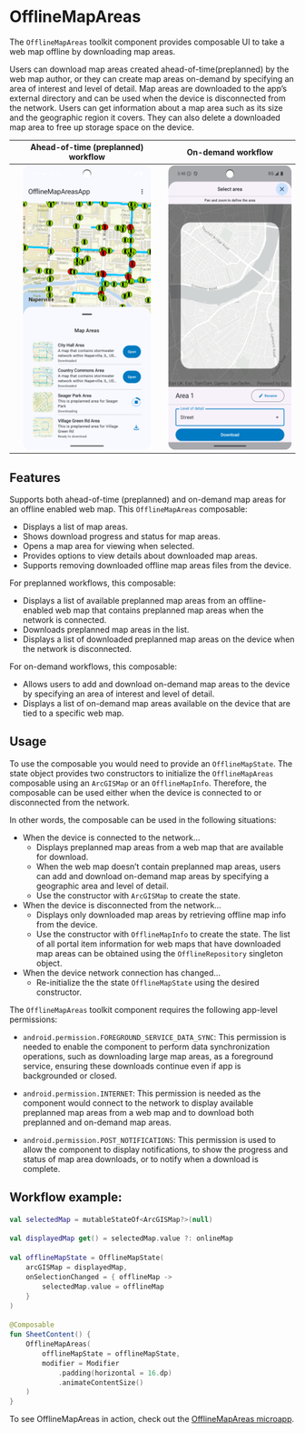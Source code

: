 # OfflineMapAreas

The `OfflineMapAreas` toolkit component provides composable UI to take a web map offline by downloading map areas. 

Users can download map areas created ahead-of-time(preplanned) by the web map author, or they can create map areas on-demand by specifying an area of interest and level of detail. Map areas are downloaded to the app’s external directory and can be used when the device is disconnected from the network. Users can get information about a map area such as its size and the geographic region it covers. They can also delete a downloaded map area to free up storage space on the device.


| Ahead-of-time (preplanned) workflow 	| On-demand workflow 	|
|:---:	|:---:	|
| <img src="preplanned_screenshot.png" height=500> 	| <img src="ondemand_screenshot.png" height=500> 	|

## Features

Supports both ahead-of-time (preplanned) and on-demand map areas for an offline enabled web map. This `OfflineMapAreas` composable:

- Displays a list of map areas.
- Shows download progress and status for map areas.
- Opens a map area for viewing when selected.
- Provides options to view details about downloaded map areas.
- Supports removing downloaded offline map areas files from the device.

For preplanned workflows, this composable:
- Displays a list of available preplanned map areas from an offline-enabled web map that contains preplanned map areas when the network is connected.
- Downloads preplanned map areas in the list.
- Displays a list of downloaded preplanned map areas on the device when the network is disconnected.

For on-demand workflows, this composable:
- Allows users to add and download on-demand map areas to the device by specifying an area of interest and level of detail.
- Displays a list of on-demand map areas available on the device that are tied to a specific web map.

## Usage

To use the composable you would need to provide an `OfflineMapState`. The state object provides two constructors to initialize the `OfflineMapAreas` composable using an `ArcGISMap` or an `OfflineMapInfo`. Therefore, the composable can be used either when the device is connected to or disconnected from the network.

In other words, the composable can be used in the following situations:
- When the device is connected to the network…
  - Displays preplanned map areas from a web map that are available for download.
  - When the web map doesn’t contain preplanned map areas, users can add and download on-demand map areas by specifying a geographic area and level of detail.
  - Use the constructor with `ArcGISMap` to create the state.
- When the device is disconnected from the network…
  - Displays only downloaded map areas by retrieving offline map info from the device.
  - Use the constructor with `OfflineMapInfo` to create the state. The list of all portal item information for web maps that have downloaded map areas can be obtained using the `OfflineRepository` singleton object. 
- When the device network connection has changed…
  - Re-initialize the the state `OfflineMapState` using the desired constructor.

The `OfflineMapAreas` toolkit component requires the following app-level permissions:

- `android.permission.FOREGROUND_SERVICE_DATA_SYNC`: This permission is needed to enable the  component to perform data synchronization operations, such as downloading large map areas, as a foreground service, ensuring these downloads continue even if app is backgrounded or closed.

- `android.permission.INTERNET`: This permission is needed as the component would connect to the network to display available preplanned map areas from a web map and to download both preplanned and on-demand map areas.

- `android.permission.POST_NOTIFICATIONS`: This permission is used to allow the component to display notifications, to show the progress and status of map area downloads, or to notify when a download is complete.

## Workflow example:
```kotlin
val selectedMap = mutableStateOf<ArcGISMap?>(null)

val displayedMap get() = selectedMap.value ?: onlineMap

val offlineMapState = OfflineMapState(
    arcGISMap = displayedMap,
    onSelectionChanged = { offlineMap ->
        selectedMap.value = offlineMap
    }
)

@Composable
fun SheetContent() {
    OfflineMapAreas(
        offlineMapState = offlineMapState,
        modifier = Modifier
            .padding(horizontal = 16.dp)
            .animateContentSize()
    )
}
```

To see OfflineMapAreas in action, check out the [OfflineMapAreas microapp](../../microapps/OfflineMapAreasApp).